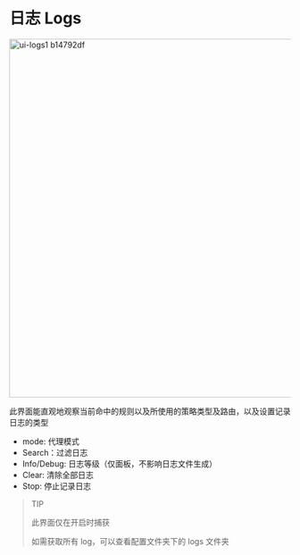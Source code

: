 # 日志 Logs

<img width="642" alt="ui-logs1 b14792df" src="https://github.com/Z-Siqi/Clash-for-Windows_Chinese/assets/77391690/c66baa60-a444-4b7a-8662-39e29d3a1079">

此界面能直观地观察当前命中的规则以及所使用的策略类型及路由，以及设置记录日志的类型

* mode: 代理模式
* Search：过滤日志
* Info/Debug: 日志等级（仅面板，不影响日志文件生成）
* Clear: 清除全部日志
* Stop: 停止记录日志

> TIP
>
> 此界面仅在开启时捕获
>
> 如需获取所有 log，可以查看配置文件夹下的 logs 文件夹
